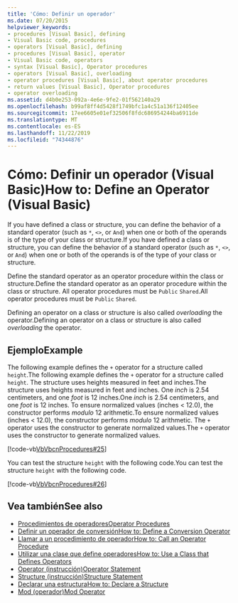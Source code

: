 ```yaml
---
title: 'Cómo: Definir un operador'
ms.date: 07/20/2015
helpviewer_keywords:
- procedures [Visual Basic], defining
- Visual Basic code, procedures
- operators [Visual Basic], defining
- procedures [Visual Basic], operator
- Visual Basic code, operators
- syntax [Visual Basic], Operator procedures
- operators [Visual Basic], overloading
- operator procedures [Visual Basic], about operator procedures
- return values [Visual Basic], Operator procedures
- operator overloading
ms.assetid: d4b0e253-092a-4e6e-9fe2-01f562140a29
ms.openlocfilehash: b99af8ff4d5428f1749bfc1a4c51a136f12405ee
ms.sourcegitcommit: 17ee6605e01ef32506f8fdc686954244ba6911de
ms.translationtype: MT
ms.contentlocale: es-ES
ms.lasthandoff: 11/22/2019
ms.locfileid: "74344876"
---
```

# <a name="how-to-define-an-operator-visual-basic"></a><span data-ttu-id="81e2c-102">Cómo: Definir un operador (Visual Basic)</span><span class="sxs-lookup"><span data-stu-id="81e2c-102">How to: Define an Operator (Visual Basic)</span></span>
<span data-ttu-id="81e2c-103">If you have defined a class or structure, you can define the behavior of a standard operator (such as `*`, `<>`, or `And`) when one or both of the operands is of the type of your class or structure.</span><span class="sxs-lookup"><span data-stu-id="81e2c-103">If you have defined a class or structure, you can define the behavior of a standard operator (such as `*`, `<>`, or `And`) when one or both of the operands is of the type of your class or structure.</span></span>  
  
 <span data-ttu-id="81e2c-104">Define the standard operator as an operator procedure within the class or structure.</span><span class="sxs-lookup"><span data-stu-id="81e2c-104">Define the standard operator as an operator procedure within the class or structure.</span></span> <span data-ttu-id="81e2c-105">All operator procedures must be `Public` `Shared`.</span><span class="sxs-lookup"><span data-stu-id="81e2c-105">All operator procedures must be `Public` `Shared`.</span></span>  
  
 <span data-ttu-id="81e2c-106">Defining an operator on a class or structure is also called *overloading* the operator.</span><span class="sxs-lookup"><span data-stu-id="81e2c-106">Defining an operator on a class or structure is also called *overloading* the operator.</span></span>  
  
## <a name="example"></a><span data-ttu-id="81e2c-107">Ejemplo</span><span class="sxs-lookup"><span data-stu-id="81e2c-107">Example</span></span>  
 <span data-ttu-id="81e2c-108">The following example defines the `+` operator for a structure called `height`.</span><span class="sxs-lookup"><span data-stu-id="81e2c-108">The following example defines the `+` operator for a structure called `height`.</span></span> <span data-ttu-id="81e2c-109">The structure uses heights measured in feet and inches.</span><span class="sxs-lookup"><span data-stu-id="81e2c-109">The structure uses heights measured in feet and inches.</span></span> <span data-ttu-id="81e2c-110">One *inch* is 2.54 centimeters, and one *foot* is 12 inches.</span><span class="sxs-lookup"><span data-stu-id="81e2c-110">One *inch* is 2.54 centimeters, and one *foot* is 12 inches.</span></span> <span data-ttu-id="81e2c-111">To ensure normalized values (inches < 12.0), the constructor performs *modulo* 12 arithmetic.</span><span class="sxs-lookup"><span data-stu-id="81e2c-111">To ensure normalized values (inches < 12.0), the constructor performs *modulo* 12 arithmetic.</span></span> <span data-ttu-id="81e2c-112">The `+` operator uses the constructor to generate normalized values.</span><span class="sxs-lookup"><span data-stu-id="81e2c-112">The `+` operator uses the constructor to generate normalized values.</span></span>  
  
 [!code-vb[VbVbcnProcedures#25](~/samples/snippets/visualbasic/VS_Snippets_VBCSharp/VbVbcnProcedures/VB/Class1.vb#25)]  
  
 <span data-ttu-id="81e2c-113">You can test the structure `height` with the following code.</span><span class="sxs-lookup"><span data-stu-id="81e2c-113">You can test the structure `height` with the following code.</span></span>  
  
 [!code-vb[VbVbcnProcedures#26](~/samples/snippets/visualbasic/VS_Snippets_VBCSharp/VbVbcnProcedures/VB/Class1.vb#26)]  

## <a name="see-also"></a><span data-ttu-id="81e2c-114">Vea también</span><span class="sxs-lookup"><span data-stu-id="81e2c-114">See also</span></span>

- [<span data-ttu-id="81e2c-115">Procedimientos de operadores</span><span class="sxs-lookup"><span data-stu-id="81e2c-115">Operator Procedures</span></span>](./operator-procedures.md)
- [<span data-ttu-id="81e2c-116">Definir un operador de conversión</span><span class="sxs-lookup"><span data-stu-id="81e2c-116">How to: Define a Conversion Operator</span></span>](./how-to-define-a-conversion-operator.md)
- [<span data-ttu-id="81e2c-117">Llamar a un procedimiento de operador</span><span class="sxs-lookup"><span data-stu-id="81e2c-117">How to: Call an Operator Procedure</span></span>](./how-to-call-an-operator-procedure.md)
- [<span data-ttu-id="81e2c-118">Utilizar una clase que define operadores</span><span class="sxs-lookup"><span data-stu-id="81e2c-118">How to: Use a Class that Defines Operators</span></span>](./how-to-use-a-class-that-defines-operators.md)
- [<span data-ttu-id="81e2c-119">Operator (instrucción)</span><span class="sxs-lookup"><span data-stu-id="81e2c-119">Operator Statement</span></span>](../../../../visual-basic/language-reference/statements/operator-statement.md)
- [<span data-ttu-id="81e2c-120">Structure (instrucción)</span><span class="sxs-lookup"><span data-stu-id="81e2c-120">Structure Statement</span></span>](../../../../visual-basic/language-reference/statements/structure-statement.md)
- [<span data-ttu-id="81e2c-121">Declarar una estructura</span><span class="sxs-lookup"><span data-stu-id="81e2c-121">How to: Declare a Structure</span></span>](../../../../visual-basic/programming-guide/language-features/data-types/how-to-declare-a-structure.md)
- [<span data-ttu-id="81e2c-122">Mod (operador)</span><span class="sxs-lookup"><span data-stu-id="81e2c-122">Mod Operator</span></span>](../../../../visual-basic/language-reference/operators/mod-operator.md)
